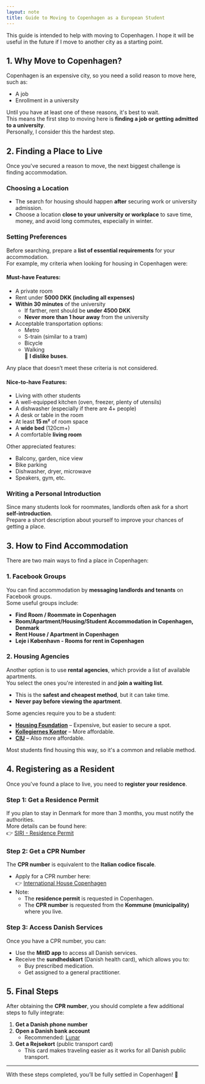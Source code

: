 ```yaml
---
layout: note
title: Guide to Moving to Copenhagen as a European Student
---
```


This guide is intended to help with moving to Copenhagen. I hope it will be useful in the future if I move to another city as a starting point.

## 1. Why Move to Copenhagen?

Copenhagen is an expensive city, so you need a solid reason to move here, such as:

- A job
- Enrollment in a university

Until you have at least one of these reasons, it's best to wait.  
This means the first step to moving here is **finding a job or getting admitted to a university**.  
Personally, I consider this the hardest step.

## 2. Finding a Place to Live

Once you've secured a reason to move, the next biggest challenge is finding accommodation.  

### Choosing a Location
- The search for housing should happen **after** securing work or university admission.
- Choose a location **close to your university or workplace** to save time, money, and avoid long commutes, especially in winter.
  
### Setting Preferences
Before searching, prepare a **list of essential requirements** for your accommodation.  
For example, my criteria when looking for housing in Copenhagen were:

#### **Must-have Features**:
- A private room
- Rent under **5000 DKK (including all expenses)**
- **Within 30 minutes** of the university
  - If farther, rent should be **under 4500 DKK**
  - **Never more than 1 hour away** from the university
- Acceptable transportation options:
  - Metro
  - S-train (similar to a tram)
  - Bicycle
  - Walking  
  🚫 **I dislike buses**.

Any place that doesn’t meet these criteria is not considered.

#### **Nice-to-have Features**:
- Living with other students
- A well-equipped kitchen (oven, freezer, plenty of utensils)
- A dishwasher (especially if there are 4+ people)
- A desk or table in the room
- At least **15 m²** of room space
- A **wide bed** (120cm+)
- A comfortable **living room**
  
Other appreciated features:
- Balcony, garden, nice view
- Bike parking
- Dishwasher, dryer, microwave
- Speakers, gym, etc.

### Writing a Personal Introduction
Since many students look for roommates, landlords often ask for a short **self-introduction**.  
Prepare a short description about yourself to improve your chances of getting a place.

## 3. How to Find Accommodation

There are two main ways to find a place in Copenhagen:  

### **1. Facebook Groups**
You can find accommodation by **messaging landlords and tenants** on Facebook groups.  
Some useful groups include:
- **Find Room / Roommate in Copenhagen**
- **Room/Apartment/Housing/Student Accommodation in Copenhagen, Denmark**
- **Rent House / Apartment in Copenhagen**
- **Leje i København - Rooms for rent in Copenhagen**

### **2. Housing Agencies**
Another option is to use **rental agencies**, which provide a list of available apartments.  
You select the ones you're interested in and **join a waiting list**.  
- This is the **safest and cheapest method**, but it can take time.
- **Never pay before viewing the apartment**.

Some agencies require you to be a student:  
- **[Housing Foundation](https://housingfoundation.dk/)** – Expensive, but easier to secure a spot.  
- **[Kollegiernes Kontor](https://www.kollegierneskontor.dk/)** – More affordable.  
- **[CIU](https://www.s.dk/)** – Also more affordable.  

Most students find housing this way, so it's a common and reliable method.

## 4. Registering as a Resident

Once you've found a place to live, you need to **register your residence**.  

### **Step 1: Get a Residence Permit**
If you plan to stay in Denmark for more than 3 months, you must notify the authorities.  
More details can be found here:  
👉 [SIRI - Residence Permit](https://www.nyidanmark.dk/de-DE/You-want-to-apply/Residence-as-a-Nordic-citizen-or-EU-or-EEA-citizen/EU-TUB?anchor=howtoapply)  

### **Step 2: Get a CPR Number**
The **CPR number** is equivalent to the **Italian codice fiscale**.  
- Apply for a CPR number here:  
  👉 [International House Copenhagen](https://ihcph.kk.dk/registration-services/cpr-registration)
- Note:  
  - The **residence permit** is requested in Copenhagen.  
  - The **CPR number** is requested from the **Kommune (municipality)** where you live.  

### **Step 3: Access Danish Services**
Once you have a CPR number, you can:
- Use the **MitID app** to access all Danish services.
- Receive the **sundhedskort** (Danish health card), which allows you to:
  - Buy prescribed medication.
  - Get assigned to a general practitioner.

## 5. Final Steps

After obtaining the **CPR number**, you should complete a few additional steps to fully integrate:

1. **Get a Danish phone number**  
2. **Open a Danish bank account**  
   - Recommended: [Lunar](https://www.lunar.app/en/personal)  
3. **Get a Rejsekort** (public transport card)  
   - This card makes traveling easier as it works for all Danish public transport.  

---

With these steps completed, you’ll be fully settled in Copenhagen! 🚀

